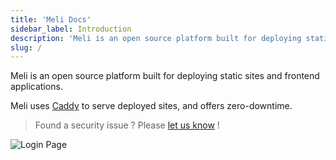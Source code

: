 ```yaml
---
title: 'Meli Docs'
sidebar_label: Introduction
description: 'Meli is an open source platform built for deploying static sites and frontend applications'
slug: /
---
```


Meli is an open source platform built for deploying static sites and frontend applications. 

Meli uses [Caddy](https://caddyserver.com/) to serve deployed sites, and offers zero-downtime.

> Found a security issue ? Please [let us know](https://github.com/getmeli/meli/security/advisories/new) !

![Login Page](/img/docs/meli-home.png)
